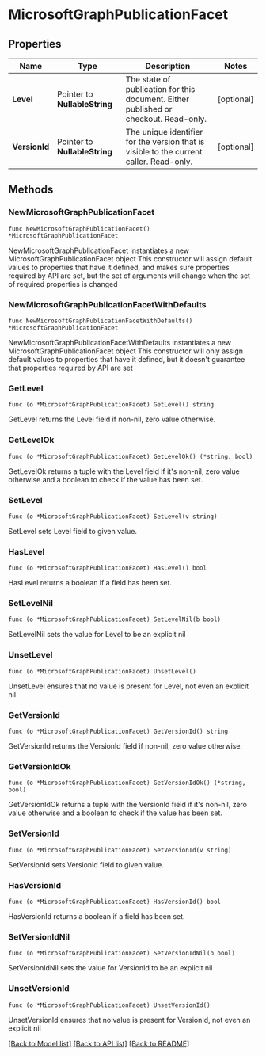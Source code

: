 # MicrosoftGraphPublicationFacet

## Properties

Name | Type | Description | Notes
------------ | ------------- | ------------- | -------------
**Level** | Pointer to **NullableString** | The state of publication for this document. Either published or checkout. Read-only. | [optional] 
**VersionId** | Pointer to **NullableString** | The unique identifier for the version that is visible to the current caller. Read-only. | [optional] 

## Methods

### NewMicrosoftGraphPublicationFacet

`func NewMicrosoftGraphPublicationFacet() *MicrosoftGraphPublicationFacet`

NewMicrosoftGraphPublicationFacet instantiates a new MicrosoftGraphPublicationFacet object
This constructor will assign default values to properties that have it defined,
and makes sure properties required by API are set, but the set of arguments
will change when the set of required properties is changed

### NewMicrosoftGraphPublicationFacetWithDefaults

`func NewMicrosoftGraphPublicationFacetWithDefaults() *MicrosoftGraphPublicationFacet`

NewMicrosoftGraphPublicationFacetWithDefaults instantiates a new MicrosoftGraphPublicationFacet object
This constructor will only assign default values to properties that have it defined,
but it doesn't guarantee that properties required by API are set

### GetLevel

`func (o *MicrosoftGraphPublicationFacet) GetLevel() string`

GetLevel returns the Level field if non-nil, zero value otherwise.

### GetLevelOk

`func (o *MicrosoftGraphPublicationFacet) GetLevelOk() (*string, bool)`

GetLevelOk returns a tuple with the Level field if it's non-nil, zero value otherwise
and a boolean to check if the value has been set.

### SetLevel

`func (o *MicrosoftGraphPublicationFacet) SetLevel(v string)`

SetLevel sets Level field to given value.

### HasLevel

`func (o *MicrosoftGraphPublicationFacet) HasLevel() bool`

HasLevel returns a boolean if a field has been set.

### SetLevelNil

`func (o *MicrosoftGraphPublicationFacet) SetLevelNil(b bool)`

 SetLevelNil sets the value for Level to be an explicit nil

### UnsetLevel
`func (o *MicrosoftGraphPublicationFacet) UnsetLevel()`

UnsetLevel ensures that no value is present for Level, not even an explicit nil
### GetVersionId

`func (o *MicrosoftGraphPublicationFacet) GetVersionId() string`

GetVersionId returns the VersionId field if non-nil, zero value otherwise.

### GetVersionIdOk

`func (o *MicrosoftGraphPublicationFacet) GetVersionIdOk() (*string, bool)`

GetVersionIdOk returns a tuple with the VersionId field if it's non-nil, zero value otherwise
and a boolean to check if the value has been set.

### SetVersionId

`func (o *MicrosoftGraphPublicationFacet) SetVersionId(v string)`

SetVersionId sets VersionId field to given value.

### HasVersionId

`func (o *MicrosoftGraphPublicationFacet) HasVersionId() bool`

HasVersionId returns a boolean if a field has been set.

### SetVersionIdNil

`func (o *MicrosoftGraphPublicationFacet) SetVersionIdNil(b bool)`

 SetVersionIdNil sets the value for VersionId to be an explicit nil

### UnsetVersionId
`func (o *MicrosoftGraphPublicationFacet) UnsetVersionId()`

UnsetVersionId ensures that no value is present for VersionId, not even an explicit nil

[[Back to Model list]](../README.md#documentation-for-models) [[Back to API list]](../README.md#documentation-for-api-endpoints) [[Back to README]](../README.md)


